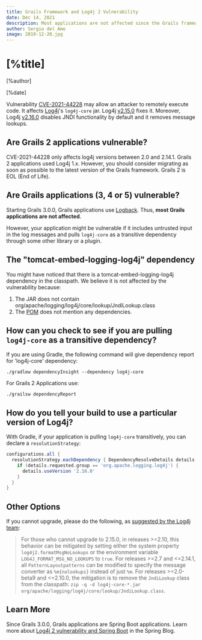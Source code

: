 ```yaml
---
title: Grails Framework and Log4j 2 Vulnerability
date: Dec 14, 2021
description: Most applications are not affected since the Grails framework uses Logback by default.
author: Sergio del Amo
image: 2019-12-20.jpg
---
```


# [%title]

[%author]

[%date]


Vulnerability [CVE-2021-44228](https://nvd.nist.gov/vuln/detail/CVE-2021-44228) may allow an attacker to remotely execute code. It affects [Log4j](https://logging.apache.org/log4j/2.x/)'s `log4j-core` jar. Log4j [v2.15.0](https://repo1.maven.org/maven2/org/apache/logging/log4j/log4j-core/2.15.0/) fixes it. Moreover, Log4j [v2.16.0](https://repo1.maven.org/maven2/org/apache/logging/log4j/log4j-core/2.16.0/) disables JNDI functionality by default and it removes message lookups.

## Are Grails 2 applications vulnerable?

CVE-2021-44228 only affects log4j versions between 2.0 and 2.14.1. Grails 2 applications used Log4j 1.x. However, you should consider migrating as soon as possible to the latest version of the Grails framework. Grails 2 is EOL (End of Life).  

## Are Grails applications (3, 4 or 5) vulnerable?

Starting Grails 3.0.0, Grails applications use [Logback](http://logback.qos.ch). Thus, **most Grails applications are not affected**.

However, your application might be vulnerable if it includes untrusted input in the log messages and pulls `log4j-core` as a transitive dependency through some other library or a plugin.

## The "tomcat-embed-logging-log4j" dependency

You might have noticed that there is a tomcat-embed-logging-log4j dependency in the classpath. We believe it is not affected by the vulnerability because:

1. The JAR does not contain org/apache/logging/log4j/core/lookup/JndiLookup.class
2. The [POM](https://repo1.maven.org/maven2/org/apache/tomcat/embed/tomcat-embed-logging-log4j/8.5.2/tomcat-embed-logging-log4j-8.5.2.pom) does not mention any dependencies.


## How can you check to see if you are pulling `log4j-core` as a transitive dependency?

If you are using Gradle, the following command will give dependency report for 'log4j-core' dependency:

```
./gradlew dependencyInsight --dependency log4j-core
```

For Grails 2 Applications use: 

```
./grailsw dependencyReport
```

## How do you tell your build to use a particular version of Log4j?

With Gradle, if your application is pulling `log4j-core` transitively, you can declare a `resolutionStrategy`:

```groovy
configurations.all {
  resolutionStrategy.eachDependency { DependencyResolveDetails details -&gt;
    if (details.requested.group == 'org.apache.logging.log4j') {
      details.useVersion '2.16.0'
    }
  }
}
```

## Other Options

If you cannot upgrade, please do the following, as [suggested by the Log4j team](https://logging.apache.org/log4j/2.x/):

> For those who cannot upgrade to 2.15.0, in releases &gt;=2.10, this behavior can be mitigated by setting either the system property `log4j2.formatMsgNoLookups` or the environment variable `LOG4J_FORMAT_MSG_NO_LOOKUPS` to `true`.
> For releases &gt;=2.7 and &lt;=2.14.1, all `PatternLayoutpatterns` can be modified to specify the message converter as `%m{nolookups}` instead of just `%m`.
> For releases &gt;=2.0-beta9 and &lt;=2.10.0, the mitigation is to remove the `JndiLookup` class from the classpath: `zip -q -d log4j-core-*.jar org/apache/logging/log4j/core/lookup/JndiLookup.class`.

## Learn More

Since Grails 3.0.0, Grails applications are Spring Boot applications. Learn more about [Log4j 2 vulnerability and Spring Boot](https://spring.io/blog/2021/12/10/log4j2-vulnerability-and-spring-boot) in the Spring Blog. 
